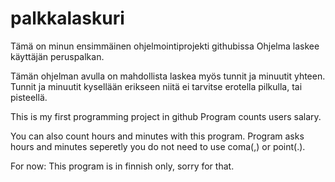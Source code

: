 # palkkalaskuri
Tämä on minun ensimmäinen ohjelmointiprojekti githubissa
Ohjelma laskee käyttäjän peruspalkan.

Tämän ohjelman avulla on mahdollista laskea myös tunnit ja minuutit yhteen.
Tunnit ja minuutit kysellään erikseen niitä ei tarvitse erotella pilkulla, tai pisteellä.

This is my first programming project in github
Program counts users salary.

You can also count hours and minutes with this program.
Program asks hours and minutes seperetly you do not need to use coma(,) or point(.).

For now: This program is in finnish only, sorry for that.
